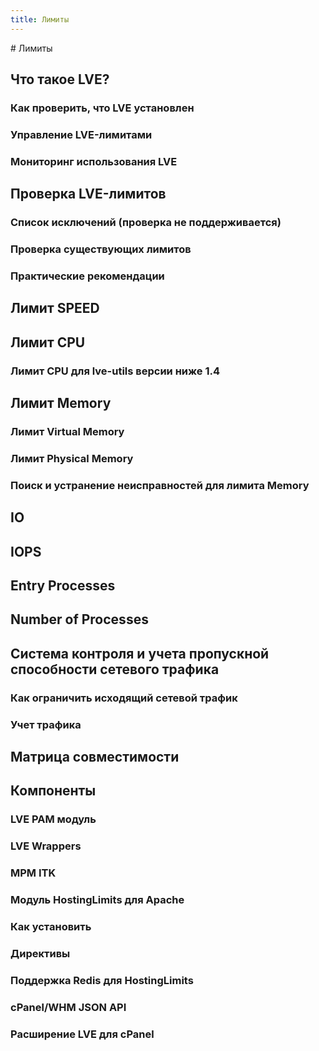```yaml
---
title: Лимиты
---
```

<gtranslate-io>
# Лимиты

## Что такое LVE?

### Как проверить, что LVE установлен

### Управление LVE-лимитами

### Мониторинг использования LVE

## Проверка LVE-лимитов

### Список исключений (проверка не поддерживается)

### Проверка существующих лимитов

### Практические рекомендации

## Лимит SPEED

## Лимит CPU

### Лимит CPU для lve-utils версии ниже 1.4

## Лимит Memory

### Лимит Virtual Memory

### Лимит Physical Memory

### Поиск и устранение неисправностей для лимита Memory

## IO

## IOPS

## Entry Processes

## Number of Processes

## Система контроля и учета пропускной способности сетевого трафика

### Как ограничить исходящий сетевой трафик

### Учет трафика

## Матрица совместимости

## Компоненты

### LVE PAM модуль

### LVE Wrappers

### MPM ITK

### Модуль HostingLimits для Apache

### Как установить

### Директивы

### Поддержка Redis для HostingLimits

### cPanel/WHM JSON API

### Расширение LVE для cPanel
</gtranslate-io>
